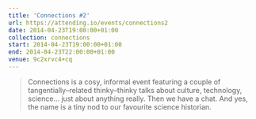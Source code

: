 ```yaml
---
title: 'Connections #2'
url: https://attending.io/events/connections2
date: 2014-04-23T19:00:00+01:00
collection: connections
start: 2014-04-23T19:00:00+01:00
end: 2014-04-23T22:00:00+01:00
venue: 9c2xrvc4+cq
---
```

> Connections is a cosy, informal event featuring a couple of tangentially–related thinky–thinky talks about culture, technology, science… just about anything really. Then we have a chat. And yes, the name is a tiny nod to our favourite science historian.
